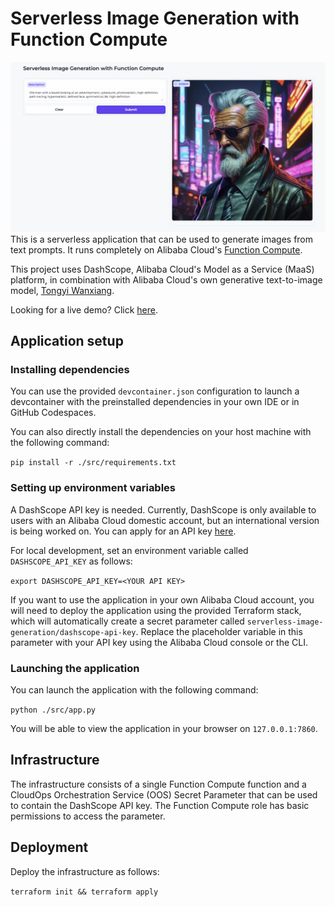# Serverless Image Generation with Function Compute
![Example prompt](example.png)
This is a serverless application that can be used to generate images from text prompts. It runs completely on Alibaba Cloud's [Function Compute](https://www.alibabacloud.com/product/function-compute).

This project uses DashScope, Alibaba Cloud's Model as a Service (MaaS) platform, in combination with Alibaba Cloud's own generative text-to-image model, [Tongyi Wanxiang](https://www.alibabacloud.com/blog/alibaba-cloud-unveils-ai-image-generation-model-tongyi-wanxiang-to-help-businesses-to-unleash-creativity-and-productivity_600170).

Looking for a live demo? Click [here](https://genaiwithali.cloud/).

## Application setup
### Installing dependencies
You can use the provided `devcontainer.json` configuration to launch a devcontainer with the preinstalled dependencies in your own IDE or in GitHub Codespaces.

You can also directly install the dependencies on your host machine with the following command:

 `pip install -r ./src/requirements.txt`


### Setting up environment variables
A DashScope API key is needed. Currently, DashScope is only available to users with an Alibaba Cloud domestic account, but an international version is being worked on. You can apply for an API key [here](https://dashscope.console.aliyun.com/apiKey).

For local development, set an environment variable called `DASHSCOPE_API_KEY` as follows:

`export DASHSCOPE_API_KEY=<YOUR API KEY>`

If you want to use the application in your own Alibaba Cloud account, you will need to deploy the application using the provided Terraform stack, which will automatically create a secret parameter called `serverless-image-generation/dashscope-api-key`. Replace the placeholder variable in this parameter with your API key using the Alibaba Cloud console or the CLI.

### Launching the application
You can launch the application with the following command: 

`python ./src/app.py`

You will be able to view the application in your browser on `127.0.0.1:7860`.

## Infrastructure
The infrastructure consists of a single Function Compute function and a CloudOps Orchestration Service (OOS) Secret Parameter that can be used to contain the DashScope API key. The Function Compute role has basic permissions to access the parameter.

## Deployment

Deploy the infrastructure as follows:

`terraform init && terraform apply`